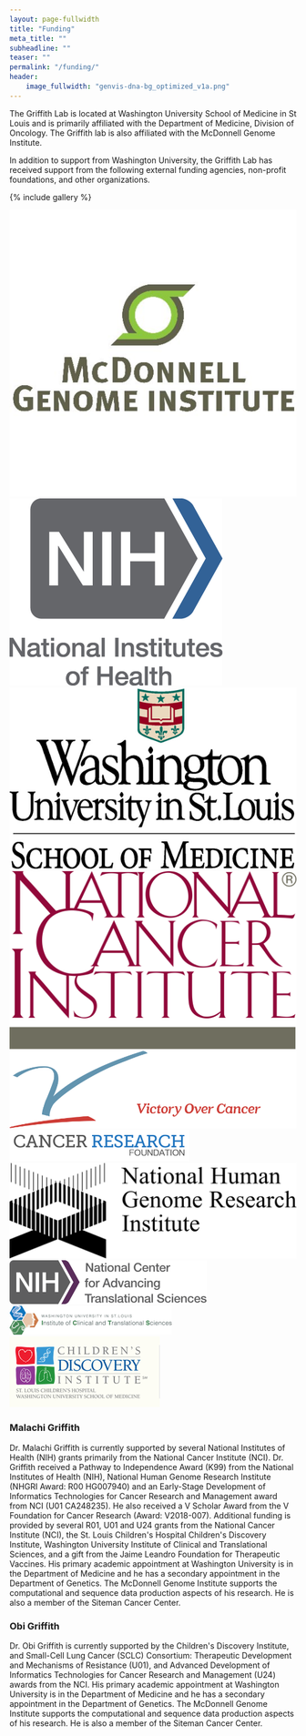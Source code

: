 ```yaml
---
layout: page-fullwidth
title: "Funding"
meta_title: ""
subheadline: ""
teaser: ""
permalink: "/funding/"
header:
    image_fullwidth: "genvis-dna-bg_optimized_v1a.png"
---
```


The Griffith Lab is located at Washington University School of Medicine in St Louis and is primarily affiliated with the Department of Medicine, Division of Oncology. The Griffith lab is also affiliated with the McDonnell Genome Institute.

In addition to support from Washington University, the Griffith Lab has received support from the following external funding agencies, non-profit foundations, and other organizations.

{% include gallery %}

<div class="row">
  <div class="small-3 columns">
    <a href="http://genome.wustl.edu/">
      <img src="/assets/img/funding/mgi_logo.jpg">
    </a>
  </div>
  <div class="small-3 columns">
    <a href="https://www.nih.gov/">
      <img src="/assets/img/funding/NIH_Master_Logo_Vertical_2Color.png">
    </a>
  </div>
  <div class="small-3 columns">
    <a href="https://medicine.wustl.edu/">
      <img src="/assets/img/funding/WUSTL_Medicine.jpg">
    </a>
  </div>
  <div class="small-3 columns">
    <a href="https://www.cancer.gov/">
      <img src="/assets/img/funding/US-NIH-NCI-Logo.png">
    </a>
  </div>
</div>
<div class="row">
  <div class="small-4 columns">
    <a href="https://www.jimmyv.org/">
      <img src="/assets/img/funding/V_foundation.png">
    </a>
  </div>
  <div class="small-4 columns">
    <a href="https://cancerresearchfoundation.org/">
      <img src="/assets/img/funding/CRF_logo.png">
    </a>
  </div>
  <div class="small-4 columns">
    <a href="https://www.genome.gov/">
      <img src="/assets/img/funding/US-NIH-NHGRI-Logo.png">
    </a>
  </div>
</div>
<div class="row">
  <div class="small-4 columns">
    <a href="https://ncats.nih.gov/">
      <img src="/assets/img/funding/NCATS_logo.png">
    </a>
  </div>
  <div class="small-4 columns">
    <a href="https://icts.wustl.edu/">
      <img src="/assets/img/funding/ICTS_logo.png">
    </a>
  </div>
  <div class="small-4 columns">
    <a href="http://www.childrensdiscovery.org/">
      <img src="/assets/img/funding/CDI_logo.png">
    </a>
  </div>
</div>

### Malachi Griffith
Dr. Malachi Griffith is currently supported by several National Institutes of Health (NIH) grants primarily from the National Cancer Institute (NCI). Dr. Griffith received a Pathway to Independence Award (K99) from the National Institutes of Health (NIH), National Human Genome Research Institute (NHGRI Award: R00 HG007940) and an Early-Stage Development of Informatics Technologies for Cancer Research and Management award from NCI (U01 CA248235). He also received a V Scholar Award from the V Foundation for Cancer Research (Award: V2018-007). Additional funding is provided by several R01, U01 and U24 grants from the National Cancer Institute (NCI), the St. Louis Children's Hospital Children's Discovery Institute, Washington University Institute of Clinical and Translational Sciences, and a gift from the Jaime Leandro Foundation for Therapeutic Vaccines. His primary academic appointment at Washington University is in the Department of Medicine and he has a secondary appointment in the Department of Genetics. The McDonnell Genome Institute supports the computational and sequence data production aspects of his research. He is also a member of the Siteman Cancer Center.

### Obi Griffith
Dr. Obi Griffith is currently supported by the Children's Discovery Institute, and Small-Cell Lung Cancer (SCLC) Consortium: Therapeutic Development and Mechanisms of Resistance (U01), and Advanced Development of Informatics Technologies for Cancer Research and Management (U24) awards from the NCI. His primary academic appointment at Washington University is in the Department of Medicine and he has a secondary appointment in the Department of Genetics. The McDonnell Genome Institute supports the computational and sequence data production aspects of his research. He is also a member of the Siteman Cancer Center.


